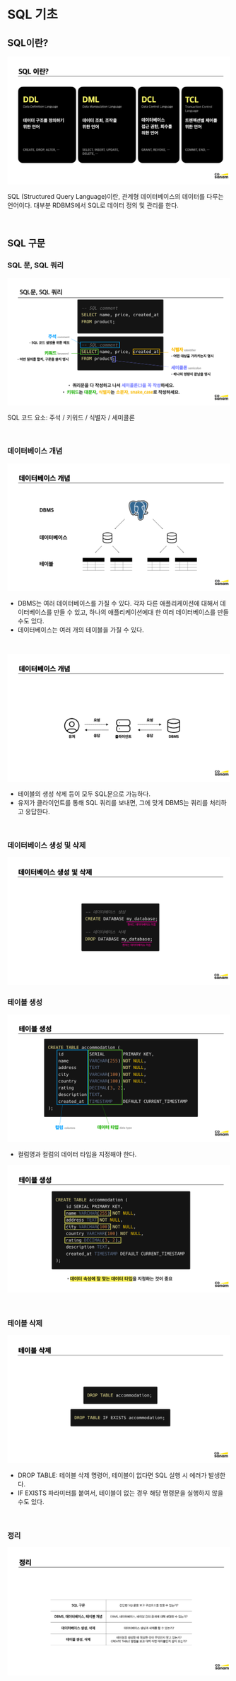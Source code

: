 # SQL 기초

## SQL이란?

![sql](./images/sql01.png)

SQL (Structured Query Language)이란, 관계형 데이터베이스의 데이터를 다루는 언어이다.
대부분 RDBMS에서 SQL로 데이터 정의 및 관리를 한다.

<br>

## SQL 구문

### SQL 문, SQL 쿼리

![sql구문](./images/sql02.png)

SQL 코드 요소: 주석 / 키워드 / 식별자 / 세미콜론

<br>

### 데이터베이스 개념

![데이터베이스 개념](./images/sql03.png)

- DBMS는 여러 데이터베이스를 가질 수 있다. 각자 다른 애플리케이션에 대해서 데이터베이스를 만들 수 있고, 하나의 애플리케이션에대 한 여러 데이터베이스를 만들 수도 있다.
- 데이터베이스는 여러 개의 테이블을 가질 수 있다.

<br>

![데이터베이스 개념](./images/sql04.png)

- 테이블의 생성 삭제 등이 모두 SQL문으로 가능하다.
- 유저가 클라이언트를 통해 SQL 쿼리를 보내면, 그에 맞게 DBMS는 쿼리를 처리하고 응답한다.

<br>

### 데이터베이스 생성 및 삭제

![데이터베이스 개념](./images/sql05.png)

### 테이블 생성

![테이블생성](./images/sql06.png)

- 컬럼명과 컬럼의 데이터 타입을 지정해야 한다.

![테이블생성](./images/sql07.png)

<br>

### 테이블 삭제

![테이블 삭제](./images/sql08.png)

- DROP TABLE: 테이블 삭제 명령어, 테이블이 없다면 SQL 실행 시 에러가 발생한다.
- IF EXISTS 파라미터를 붙여서, 테이블이 없는 경우 해당 명령문을 실행하지 않을 수도 있다.

<br>

### 정리

![정리](./images/sql09.png)

<br>
<Comment/>
